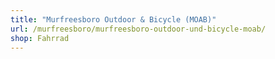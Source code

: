 ```yaml
---
title: "Murfreesboro Outdoor & Bicycle (MOAB)"
url: /murfreesboro/murfreesboro-outdoor-und-bicycle-moab/
shop: Fahrrad
---
```


